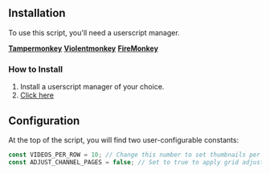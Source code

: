 ## Installation

To use this script, you'll need a userscript manager.

**[Tampermonkey](https://www.tampermonkey.net/)**
**[Violentmonkey](https://violentmonkey.github.io/)**
**[FireMonkey](https://addons.mozilla.org/*/firefox/addon/firemonkey/)**

### How to Install

1. Install a userscript manager of your choice.
2. [Click here](https://github.com/Liamb135/YTTF/raw/main/YTTF.user.js)

## Configuration

At the top of the script, you will find two user-configurable constants:

```javascript
const VIDEOS_PER_ROW = 10; // Change this number to set thumbnails per row.
const ADJUST_CHANNEL_PAGES = false; // Set to true to apply grid adjustment on channel pages
